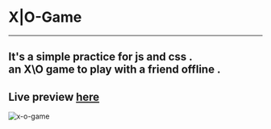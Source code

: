 # X|O-Game
---
It's a simple practice for js and css .\
an X\O game to play with a friend offline .
---
Live preview [here](https://x-o-game-project.netlify.app/)
---
![x-o-game](https://user-images.githubusercontent.com/89677139/219057783-ecd48fc0-03da-4eec-bd2b-9775121ded31.png)
